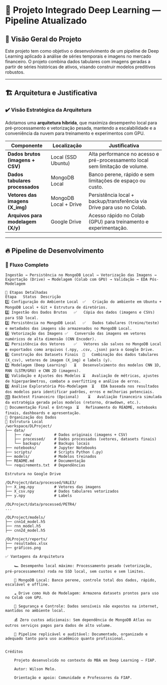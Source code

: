 # 🚀 Projeto Integrado Deep Learning — Pipeline Atualizado

## 📑 Visão Geral do Projeto

Este projeto tem como objetivo o desenvolvimento de um pipeline de Deep Learning aplicado à análise de séries temporais e imagens no mercado financeiro. O projeto combina dados tabulares com imagens geradas a partir de séries históricas de ativos, visando construir modelos preditivos robustos.

---

## 🏗️ Arquitetura e Justificativa

### ✔️ Visão Estratégica da Arquitetura

Adotamos uma **arquitetura híbrida**, que maximiza desempenho local para pré-processamento e vetorização pesada, mantendo a escalabilidade e a conveniência da nuvem para treinamento e experimentos com GPU.

| Componente                        | Localização           | Justificativa                                                                 |
| --------------------------------- | --------------------- | ----------------------------------------------------------------------------- |
| **Dados brutos (imagens + CSV)**  | Local (SSD Ubuntu)    | Alta performance no acesso e pré-processamento local sem limitação de volume. |
| **Dados tabulares processados**   | MongoDB Local         | Banco perene, rápido e sem limitações de espaço ou custo.                     |
| **Vetores das imagens (X_img)**   | MongoDB Local + Drive | Persistência local + backup/transferência via Drive para uso no Colab.        |
| **Arquivos para modelagem (X/y)** | Google Drive          | Acesso rápido no Colab (GPU) para treinamento e experimentação.               |

---

## 🔥 Pipeline de Desenvolvimento

### 🔄 Fluxo Completo

```plaintext
Ingestão → Persistência no MongoDB Local → Vetorização das Imagens → 
Exportação (Drive) → Modelagem (Colab com GPU) → Validação → EDA Pós-Modelagem

🚀 Etapas Detalhadas
Etapa	Status	Descrição
1️⃣ Configuração do Ambiente Local	✅	Criação do ambiente em Ubuntu + MongoDB Local + Git + Estrutura de diretórios.
2️⃣ Ingestão dos Dados Brutos	✅	Cópia dos dados (imagens e CSVs) para SSD local.
3️⃣ Persistência no MongoDB Local	✅	Dados tabulares (treino/teste) e metadados das imagens são armazenados no MongoDB Local.
4️⃣ Vetorização das Imagens	✅	Conversão das imagens em vetores numéricos de alta dimensão (CNN Encoder).
5️⃣ Persistência dos Vetores	✅	Vetores são salvos no MongoDB Local e exportados como arquivos (.npy, .csv, .json) para o Google Drive.
6️⃣ Construção dos Datasets Finais	🚧	Combinação dos dados tabulares (X_csv), vetores de imagem (X_img) e labels (y).
7️⃣ Modelagem (Deep Learning)	⏳	Desenvolvimento dos modelos CNN 1D, RNN (LSTM/GRU) e CNN 2D (imagens).
8️⃣ Validação e Ajustes dos Modelos	⏳	Avaliação de métricas, ajustes de hiperparâmetros, combate a overfitting e análise de erros.
9️⃣ Análise Exploratória Pós-Modelagem	⏳	EDA baseada nos resultados dos modelos para identificar padrões, erros e melhorias potenciais.
🔟 Backtest Financeiro (Opcional)	⏳	Avaliação financeira simulada da estratégia gerada pelos modelos (retorno, drawdown, etc.).
🏁 Documentação Final e Entrega	⏳	Refinamento do README, notebooks finais, dashboards e apresentação.
📂 Organização dos Dados
📁 Estrutura Local
/workspace/DLProject/
├── data/
│   ├── raw/          # Dados originais (imagens + CSV)
│   ├── processed/    # Dados processados (vetores, datasets finais)
│   └── backups/      # Backups locais
├── notebooks/        # Jupyter Notebooks
├── scripts/          # Scripts Python (.py)
├── models/           # Modelos treinados
├── README.md         # Documentação
└── requirements.txt  # Dependências

Estrutura no Google Drive

/DLProject/data/processed/VALE3/
├── X_img.npy         # Vetores das imagens
├── X_csv.npy         # Dados tabulares vetorizados
├── y.npy             # Labels

/DLProject/data/processed/PETR4/
...

/DLProject/models/
├── cnn1d_model.h5
├── rnn_model.h5
├── cnn2d_model.h5

/DLProject/reports/
├── resultados.xlsx
├── gráficos.png

✅ Vantagens da Arquitetura

    🏎️ Desempenho local máximo: Processamento pesado (vetorização, pré-processamento) roda no SSD local, sem custos e sem limites.

    🔗 MongoDB Local: Banco perene, controle total dos dados, rápido, escalável e offline.

    ☁️ Drive como Hub de Modelagem: Armazena datasets prontos para uso no Colab com GPU.

    🔐 Segurança e Controle: Dados sensíveis não expostos na internet, mantidos no ambiente local.

    💰 Zero custos adicionais: Sem dependência de MongoDB Atlas ou outros serviços pagos para dados de alto volume.

    🔄 Pipeline replicável e auditável: Documentado, organizado e adequado tanto para uso acadêmico quanto profissional.


Créditos

    Projeto desenvolvido no contexto do MBA em Deep Learning — FIAP.

    Autor: Wilson Melo.

    Orientação e apoio: Comunidade e Professores da FIAP.
